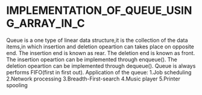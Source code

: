 # IMPLEMENTATION_OF_QUEUE_USING_ARRAY_IN_C
Queue is a one type of linear data structure,it is the collection of the data items,in which insertion and deletion opeartion can takes place on opposite end.
The insertion end is known as rear.
The deletion end is known as front.
The insertion opeartion can be implemented through enqueue().
The deletion opeartion can be implemented through dequeue().
Queue is always performs FIFO(first in first out).
Application of the queue:
1.Job scheduling
2.Network processing
3.Breadth-First-search
4.Music player
5.Printer spooling
